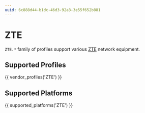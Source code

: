 ```yaml
---
uuid: 6c888d44-b1dc-46d3-92a3-3e55f652b881
---
```

# ZTE

`ZTE.*` family of profiles support various [ZTE](http://wwwen.zte.com.cn/)
network equipment.

## Supported Profiles

{{ vendor_profiles('ZTE') }}

## Supported Platforms

{{ supported_platforms('ZTE') }}
